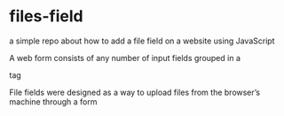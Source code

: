 # files-field

a simple repo about how to add a file field on a website using JavaScript

A web form consists of any number of input fields grouped in a <form> tag
  
  File fields were designed as a way to upload files from the browser’s machine through a form
